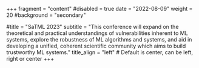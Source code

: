 +++
fragment = "content"
#disabled = true
date = "2022-08-09"
weight = 20
#background = "secondary"

#title = "SaTML 2023"
subtitle = "This conference will expand on the theoretical and practical understandings of vulnerabilities inherent to ML systems, explore the robustness of ML algorithms and systems, and aid in developing a unified, coherent scientific community which aims to build trustworthy ML systems."
title_align = "left" # Default is center, can be left, right or center
+++

